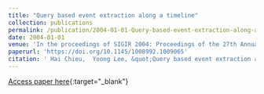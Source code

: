 ```yaml
---
title: "Query based event extraction along a timeline"
collection: publications
permalink: /publication/2004-01-01-Query-based-event-extraction-along-a-timeline
date: 2004-01-01
venue: 'In the proceedings of SIGIR 2004: Proceedings of the 27th Annual International ACM SIGIR Conference on Research and Development in Information Retrieval, Sheffield, UK, July 25-29, 2004'
paperurl: 'https://doi.org/10.1145/1008992.1009065'
citation: ' Hai Chieu,  Yoong Lee, &quot;Query based event extraction along a timeline.&quot; In the proceedings of SIGIR 2004: Proceedings of the 27th Annual International ACM SIGIR Conference on Research and Development in Information Retrieval, Sheffield, UK, July 25-29, 2004, 2004.'
---
```

[Access paper here](https://doi.org/10.1145/1008992.1009065){:target="_blank"}
